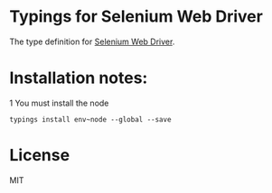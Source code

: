 # Typings for Selenium Web Driver
The type definition for [Selenium Web Driver](http://www.seleniumhq.org/projects/webdriver/).

# Installation notes:

1 You must install the node 
```
typings install env~node --global --save
```

# License
MIT
